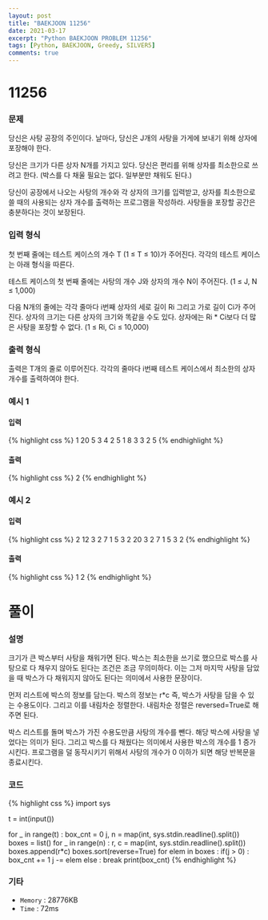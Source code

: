 ```yaml
---
layout: post
title: "BAEKJOON 11256"
date: 2021-03-17
excerpt: "Python BAEKJOON PROBLEM 11256"
tags: [Python, BAEKJOON, Greedy, SILVER5]
comments: true
---
```


# 11256

### 문제
당신은 사탕 공장의 주인이다. 날마다, 당신은 J개의 사탕을 가게에 보내기 위해 상자에 포장해야 한다.

당신은 크기가 다른 상자 N개를 가지고 있다. 당신은 편리를 위해 상자를 최소한으로 쓰려고 한다. (박스를 다 채울 필요는 없다. 일부분만 채워도 된다.)

당신이 공장에서 나오는 사탕의 개수와 각 상자의 크기를 입력받고, 상자를 최소한으로 쓸 때의 사용되는 상자 개수를 출력하는 프로그램을 작성하라. 사탕들을 포장할 공간은 충분하다는 것이 보장된다.

### 입력 형식
첫 번째 줄에는 테스트 케이스의 개수 T (1 ≤ T ≤ 10)가 주어진다. 각각의 테스트 케이스는 아래 형식을 따른다.

테스트 케이스의 첫 번째 줄에는 사탕의 개수 J와 상자의 개수 N이 주어진다. (1 ≤ J, N ≤ 1,000)

다음 N개의 줄에는 각각 줄마다 i번째 상자의 세로 길이 Ri 그리고 가로 길이 Ci가 주어진다. 상자의 크기는 다른 상자의 크기와 똑같을 수도 있다. 상자에는 Ri * Ci보다 더 많은 사탕을 포장할 수 없다. (1 ≤ Ri, Ci ≤ 10,000)

### 출력 형식
출력은 T개의 줄로 이루어진다. 각각의 줄마다 i번째 테스트 케이스에서 최소한의 상자 개수를 출력하여야 한다.

### 예시 1
#### 입력
{% highlight css %}
1
20 5
3 4
2 5
1 8
3 3
2 5
{% endhighlight %}
#### 출력
{% highlight css %}
2 
{% endhighlight %}

### 예시 2
#### 입력
{% highlight css %}
2
12 3
2 7
1 5
3 2
20 3
2 7
1 5
3 2
{% endhighlight %}
#### 출력
{% highlight css %}
1
2
{% endhighlight %}

# 풀이

### 설명
크기가 큰 박스부터 사탕을 채워가면 된다. 박스는 최소한을 쓰기로 했으므로 박스를 사탕으로 다 채우지 않아도 된다는 조건은 조금 무의미하다. 이는 그저 마지막 사탕을 담았을 때 박스가 다 채워지지 않아도 된다는 의미에서 사용한 문장이다.

먼저 리스트에 박스의 정보를 담는다. 박스의 정보는 r*c 즉, 박스가 사탕을 담을 수 있는 수용도이다. 그리고 이를 내림차순 정렬한다. 내림차순 정렬은 reversed=True로 해 주면 된다.

박스 리스트를 돌며 박스가 가진 수용도만큼 사탕의 개수를 뺀다. 해당 박스에 사탕을 넣었다는 의미가 된다. 그리고 박스를 다 채웠다는 의미에서 사용한 박스의 개수를 1 증가시킨다. 프로그램을 덜 동작시키기 위해서 사탕의 개수가 0 이하가 되면 해당 반복문을 종료시킨다. 

### 코드
{% highlight css %}
import sys

t = int(input())

for _ in range(t) :
    box_cnt = 0
    j, n = map(int, sys.stdin.readline().split())
    boxes = list()
    for _ in range(n) :
        r, c = map(int, sys.stdin.readline().split())
        boxes.append(r*c)
    boxes.sort(reverse=True)
    for elem in boxes :
        if(j > 0) : 
            box_cnt += 1
            j -= elem
        else : break
    print(box_cnt)
{% endhighlight %}

### 기타
- `Memory` : 28776KB
- `Time` : 72ms